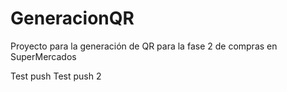 # GeneracionQR
Proyecto para la generación de QR para la fase 2 de compras en SuperMercados

Test push
Test push 2

